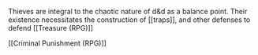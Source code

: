 Thieves are integral to the chaotic nature of d&d as a balance point. Their existence necessitates the construction of [[traps]], and other defenses to defend [[Treasure (RPG)]]

[[Criminal Punishment (RPG)]]

